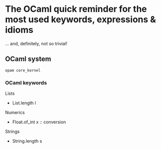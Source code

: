 # The OCaml quick reminder for the most used keywords, expressions & idioms

... and, definitely, not so trivial!

## OCaml system
```shell
opam core_kernel
```

### OCaml keywords

Lists
- List.length l

Numerics
- Float.of_int x  ::  conversion

Strings
- String.length s
